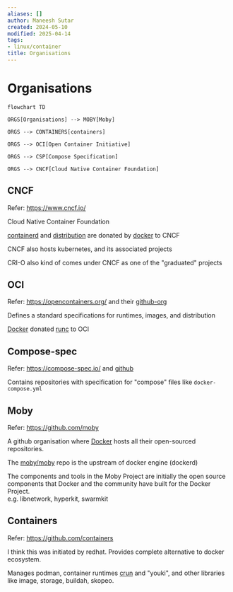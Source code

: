 ```yaml
---
aliases: []
author: Maneesh Sutar
created: 2024-05-10
modified: 2025-04-14
tags:
- linux/container
title: Organisations
---
```


# Organisations

````mermaid
flowchart TD

ORGS[Organisations] --> MOBY[Moby]

ORGS --> CONTAINERS[containers]

ORGS --> OCI[Open Container Initiative]

ORGS --> CSP[Compose Specification]

ORGS --> CNCF[Cloud Native Container Foundation]

````

## CNCF

Refer: <https://www.cncf.io/>

Cloud Native Container Foundation

[containerd](containerd.md) and [distribution](https://github.com/distribution/distribution) are donated by [docker](https://www.docker.com/) to CNCF

CNCF also hosts kubernetes, and its associated projects

CRI-O also kind of comes under CNCF as one of the "graduated" projects

## OCI

Refer: <https://opencontainers.org/> and their [github-org](https://github.com/opencontainers)

Defines a standard specifications for runtimes, images, and distribution

[Docker](https://www.docker.com/) donated [runc](oci_container_runtimes.md#runc) to OCI

## Compose-spec

Refer: <https://compose-spec.io/> and [github](https://github.com/compose-spec)

Contains repositories with specification for "compose" files like `docker-compose.yml`

## Moby

Refer: <https://github.com/moby>

A github organisation where [Docker](https://www.docker.com/) hosts all their open-sourced repositories.

The [moby/moby](https://github.com/moby/moby) repo is the upstream of docker engine (dockerd)

The components and tools in the Moby Project are initially the open source components that Docker and the community have built for the Docker Project.  
e.g. libnetwork, hyperkit, swarmkit

## Containers

Refer: <https://github.com/containers>

I think this was initiated by redhat. Provides complete alternative to docker ecosystem.

Manages podman, container runtimes [crun](oci_container_runtimes.md#crun) and "youki", and other libraries like image, storage, buildah, skopeo.
